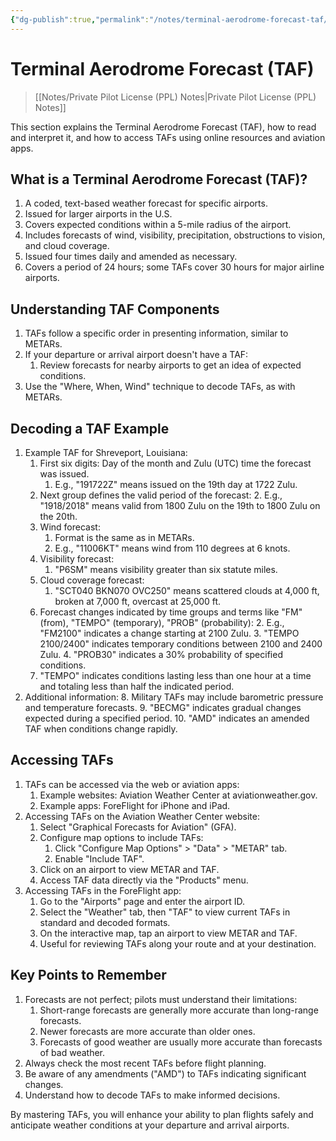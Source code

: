 ```yaml
---
{"dg-publish":true,"permalink":"/notes/terminal-aerodrome-forecast-taf/","title":"Terminal Aerodrome Forecast (TAF)","tags":["aviation","classnotes"]}
---
```



# Terminal Aerodrome Forecast (TAF)
> [[Notes/Private Pilot License (PPL) Notes\|Private Pilot License (PPL) Notes]]

This section explains the Terminal Aerodrome Forecast (TAF), how to read and interpret it, and how to access TAFs using online resources and aviation apps.

## What is a Terminal Aerodrome Forecast (TAF)?
1. A coded, text-based weather forecast for specific airports.
2. Issued for larger airports in the U.S.
3. Covers expected conditions within a 5-mile radius of the airport.
4. Includes forecasts of wind, visibility, precipitation, obstructions to vision, and cloud coverage.
5. Issued four times daily and amended as necessary.
6. Covers a period of 24 hours; some TAFs cover 30 hours for major airline airports.

## Understanding TAF Components
1. TAFs follow a specific order in presenting information, similar to METARs.
2. If your departure or arrival airport doesn't have a TAF:
    1. Review forecasts for nearby airports to get an idea of expected conditions.
3. Use the "Where, When, Wind" technique to decode TAFs, as with METARs.

## Decoding a TAF Example
1. Example TAF for Shreveport, Louisiana:
    1. First six digits: Day of the month and Zulu (UTC) time the forecast was issued.
        1. E.g., "191722Z" means issued on the 19th day at 1722 Zulu.
    2. Next group defines the valid period of the forecast:
        2. E.g., "1918/2018" means valid from 1800 Zulu on the 19th to 1800 Zulu on the 20th.
    3. Wind forecast:
        1. Format is the same as in METARs.
        2. E.g., "11006KT" means wind from 110 degrees at 6 knots.
    4. Visibility forecast:
        1. "P6SM" means visibility greater than six statute miles.
    5. Cloud coverage forecast:
        1. "SCT040 BKN070 OVC250" means scattered clouds at 4,000 ft, broken at 7,000 ft, overcast at 25,000 ft.
    6. Forecast changes indicated by time groups and terms like "FM" (from), "TEMPO" (temporary), "PROB" (probability):
        2. E.g., "FM2100" indicates a change starting at 2100 Zulu.
        3. "TEMPO 2100/2400" indicates temporary conditions between 2100 and 2400 Zulu.
        4. "PROB30" indicates a 30% probability of specified conditions.
    7. "TEMPO" indicates conditions lasting less than one hour at a time and totaling less than half the indicated period.
2. Additional information:
    8. Military TAFs may include barometric pressure and temperature forecasts.
    9. "BECMG" indicates gradual changes expected during a specified period.
    10. "AMD" indicates an amended TAF when conditions change rapidly.

## Accessing TAFs

1. TAFs can be accessed via the web or aviation apps:
    1. Example websites: Aviation Weather Center at aviationweather.gov.
    2. Example apps: ForeFlight for iPhone and iPad.
2. Accessing TAFs on the Aviation Weather Center website:
    1. Select "Graphical Forecasts for Aviation" (GFA).
    2. Configure map options to include TAFs:
        1. Click "Configure Map Options" > "Data" > "METAR" tab.
        2. Enable "Include TAF".
    3. Click on an airport to view METAR and TAF.
    4. Access TAF data directly via the "Products" menu.
3. Accessing TAFs in the ForeFlight app:
    1. Go to the "Airports" page and enter the airport ID.
    2. Select the "Weather" tab, then "TAF" to view current TAFs in standard and decoded formats.
    3. On the interactive map, tap an airport to view METAR and TAF.
    4. Useful for reviewing TAFs along your route and at your destination.

## Key Points to Remember

1. Forecasts are not perfect; pilots must understand their limitations:
    1. Short-range forecasts are generally more accurate than long-range forecasts.
    2. Newer forecasts are more accurate than older ones.
    3. Forecasts of good weather are usually more accurate than forecasts of bad weather.
2. Always check the most recent TAFs before flight planning.
3. Be aware of any amendments ("AMD") to TAFs indicating significant changes.
4. Understand how to decode TAFs to make informed decisions.

By mastering TAFs, you will enhance your ability to plan flights safely and anticipate weather conditions at your departure and arrival airports.